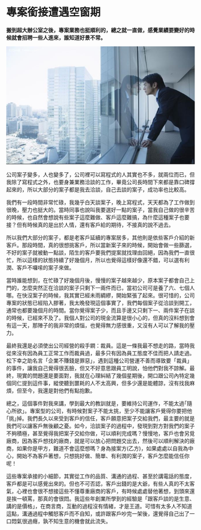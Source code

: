 # 專案銜接遭遇空窗期

**搬到超大辦公室之後，專案業務也挺順利的，總之就一直做，感覺業績要變好的時候就會招聘一些人進來，誰知道好景不常。**

<p align="center"><img src="images/A2444EDA-B468-BC81-3B68-FB8CF5702517.jpg@700w_0e_1l.jpg"/></p>

公司案子變多，人也變多了，公司裡可以寫程式的人其實也不多，就兩位而已，但我除了寫程式之外，也要身兼業務洽談的工作，畢竟公司長時間下來都是靠口碑撐起來的，所以大部分的案子都是我去洽談，自己去談的案子，成功率也比較高。

我們有一段時間非常忙碌，我幾乎白天談案子，晚上寫程式，天天都為了工作做到很晚，壓力也挺大的。當時同事也說叫我要選好一點的案子，當我自己做的很辛苦的時候，也自然會想說有些案子這麼難做、客戶這麼難搞，為什麼這種案子也要接？但有時候真的是出於人情，還有客戶給的期待，不接真的說不過去。

所以我們大部分的案子，都是老客戶延續的專案居多，其他則是依些客戶介紹的新客戶。那段時間，真的很想挑客戶，所以當新案子來的時候，開始會做一些篩選，不好的案子就被動一點談，陌生的客戶要我們提案就找理由回絕，因為我們一直很忙，所以這樣的狀態持續了好幾個月，所以也覺得這樣好像還不錯，可以選有利潤、客戶不囉嗦的案子來做。

當時誰能想到，在忙碌了好幾個月後，慢慢的案子越來越少，原本案子都會自己上門的，怎麼突然正在洽談的案子只剩下一兩件而已，當初公司可是養了六、七個人哪。在快沒案子的時候，我其實已經未雨綢繆，開始緊張了起來。很可惜的，公司專案的狀態已經陷入膠著，我太晚發現這個事實了，我們每個案子從洽談到開工，通常也都要幾個月的時間。當你覺得案子少，而且手邊又只剩下一、兩件案子在談的時候，已經來不及了。我個人對公司的現金流算是很小心的，但真的沒料想到會有這一天，那陣子的我非常的煩惱，也覺得無力感很重，又沒有人可以了解我的壓力。

最終我還是必須使出公司經營的殺手鐧：裁員。這是一條我最不想走的路，當時我從來沒有因為員工正常工作而裁員過，最多只有因為員工態度不佳而把人請走過。松下幸之助名言「企業不賺錢是罪惡」，遇到這種公司營運不善而導致要「裁員」的事件，讓我自己覺得很丟臉，但又不好意思跟員工明說，怕他們對我不諒解。最終，現實的問題還是要面對，我就在心理糾結了幾個星期後，開口跟公司內特定幾個同仁提到這件事，縱使聽到噩耗的人不太高興，但多少還是能體諒，沒有找我麻煩，但至今，我還是對他們有點抱歉。

總之，這個事件對我來講，學到最大的教訓就是，要維持公司運作，不能太過｢隨心所欲｣。專案型的公司，有時候對案子不能太挑，至少不能讓客戶覺得你要把他｢挑｣掉。我們長久以來受到客戶的信任，客戶願意把案子交給我們，最主要的就是我們可以讓客戶無後顧之憂。如今，洽談案子的過程中，發現到對方對我們的案子不夠積極，甚至覺得我把案子交給你做，可以順利完成嗎？慢慢地，客戶也會另覓廠商，因為客戶想找的廠商，就是可以放心把問題交出去，然後可以順利解決的廠商，如果你是甲方，難道不會這麼想嗎？身為接案方(乙方)，如果處處以自我為中心，開始不為客戶著想，只想挑好做、簡單、有利潤的案子，客戶怎麼能信任你呢！

這些專案承接的小細節，其實從工作的品質、溝通的過程、甚至於講電話的態度，客戶都是可以感覺出來的。但也不可否認，客戶出錢的是大爺，有些人真的不太客氣，心裡也會很不想接這些不懂尊重廠商的客戶，有時候處處替他著想，到頭來還是挨一頓罵，那真的會很悶。我這些年創業所學到的經驗是「跟客戶談的是生意、講的是價格」，在商言商，互動的過程沒有情緒，才是王道。可惜有太多人不知道這點，溝通過程中觸怒客戶而不自知，或許跟客戶吵完一架後，還覺得自己出了一口悶氣很過癮，孰不知生意的機會就此流失。

